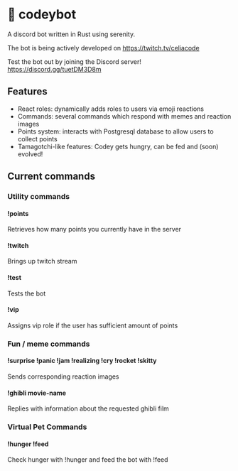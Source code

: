 # 🧸 codeybot

A discord bot written in Rust using serenity.

The bot is being actively developed on https://twitch.tv/celiacode

Test the bot out by joining the Discord server!
https://discord.gg/tuetDM3D8m

## Features

- React roles: dynamically adds roles to users via emoji reactions
- Commands: several commands which respond with memes and reaction images
- Points system: interacts with Postgresql database to allow users to collect points
- Tamagotchi-like features: Codey gets hungry, can be fed and (soon) evolved!

## Current commands

### Utility commands

#### !points

Retrieves how many points you currently have in the server

#### !twitch

Brings up twitch stream

#### !test

Tests the bot

#### !vip

Assigns vip role if the user has sufficient amount of points

### Fun / meme commands

#### !surprise !panic !jam !realizing !cry !rocket !skitty

Sends corresponding reaction images

#### !ghibli movie-name

Replies with information about the requested ghibli film

### Virtual Pet Commands

#### !hunger !feed

Check hunger with !hunger and feed the bot with !feed
